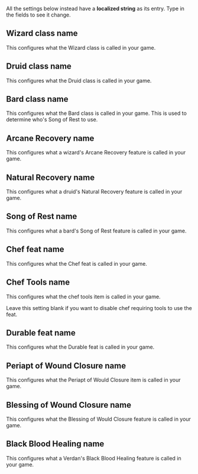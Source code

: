 All the settings below instead have a **localized string** as its entry. Type in the fields to see it change.

## Wizard class name

This configures what the Wizard class is called in your game.

## Druid class name

This configures what the Druid class is called in your game.

## Bard class name

This configures what the Bard class is called in your game. This is used to determine who's Song of Rest to use.

## Arcane Recovery name

This configures what a wizard's Arcane Recovery feature is called in your game.

## Natural Recovery name

This configures what a druid's Natural Recovery feature is called in your game.

## Song of Rest name

This configures what a bard's Song of Rest feature is called in your game.

## Chef feat name

This configures what the Chef feat is called in your game.

## Chef Tools name

This configures what the chef tools item is called in your game.

Leave this setting blank if you want to disable chef requiring tools to use the feat.

## Durable feat name

This configures what the Durable feat is called in your game.

## Periapt of Wound Closure name

This configures what the Periapt of Would Closure item is called in your game.

## Blessing of Wound Closure name

This configures what the Blessing of Would Closure feature is called in your game.

## Black Blood Healing name

This configures what a Verdan's Black Blood Healing feature is called in your game.
